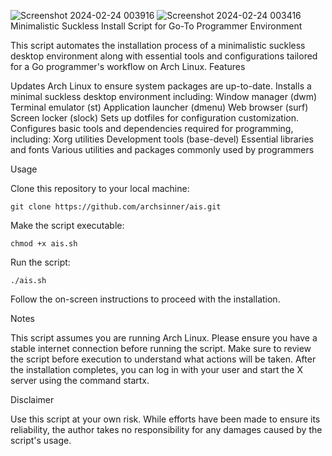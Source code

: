 ![Screenshot 2024-02-24 003916](https://github.com/archsinner/ais/assets/74122523/cbe8a17e-8b46-41a7-9de5-bfc45081281e)
![Screenshot 2024-02-24 003416](https://github.com/archsinner/ais/assets/74122523/5cbee2b8-e539-4c8b-ada0-c5fb2e7e7972)
Minimalistic Suckless Install Script for Go-To Programmer Environment

This script automates the installation process of a minimalistic suckless desktop environment along with essential tools and configurations tailored for a Go programmer's workflow on Arch Linux.
Features

Updates Arch Linux to ensure system packages are up-to-date.
Installs a minimal suckless desktop environment including:
    Window manager (dwm)
    Terminal emulator (st)
    Application launcher (dmenu)
    Web browser (surf)
    Screen locker (slock)
    Sets up dotfiles for configuration customization.
    Configures basic tools and dependencies required for programming, including:
        Xorg utilities
        Development tools (base-devel)
        Essential libraries and fonts
        Various utilities and packages commonly used by programmers

Usage

Clone this repository to your local machine:

    git clone https://github.com/archsinner/ais.git

Make the script executable:

    chmod +x ais.sh

Run the script:

    ./ais.sh

Follow the on-screen instructions to proceed with the installation.

Notes

 This script assumes you are running Arch Linux. Please ensure you have a stable internet connection before running the script.
Make sure to review the script before execution to understand what actions will be taken.
After the installation completes, you can log in with your user and start the X server using the command startx.

Disclaimer

 Use this script at your own risk. While efforts have been made to ensure its reliability, the author takes no responsibility for any damages caused by the script's usage.

